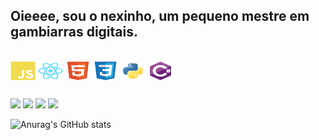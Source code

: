 ## Oieeee, sou o nexinho, um pequeno mestre em gambiarras digitais.

<div style="display: inline_block"><br>
  <img align="center" alt="nexus-Js" height="30" width="40" src="https://raw.githubusercontent.com/devicons/devicon/master/icons/javascript/javascript-plain.svg">
  <img align="center" alt="nexus-React" height="30" width="40" src="https://raw.githubusercontent.com/devicons/devicon/master/icons/react/react-original.svg">
  <img align="center" alt="nexus-HTML" height="30" width="40" src="https://raw.githubusercontent.com/devicons/devicon/master/icons/html5/html5-original.svg">
  <img align="center" alt="nexus-CSS" height="30" width="40" src="https://raw.githubusercontent.com/devicons/devicon/master/icons/css3/css3-original.svg">
  <img align="center" alt="nexus-Python" height="30" width="40" src="https://raw.githubusercontent.com/devicons/devicon/master/icons/python/python-original.svg">
  <img align="center" alt="nexus-Csharp" height="30" width="40" src="https://raw.githubusercontent.com/devicons/devicon/master/icons/csharp/csharp-original.svg">
  <!-- <img align="right" alt="nexus-pic" height="150" style="border-radius:50px;" src="https://cdn.discordapp.com/attachments/513523131756052511/1076925261309812746/profile.jpg"> -->
</div>
  
  ##
 
<div> 
  <a href="https://www.youtube.com/channel/UCKO6XnqrgmkzKWxloT72e7g" target="_blank"><img src="https://img.shields.io/badge/YouTube-FF0000?style=for-the-badge&logo=youtube&logoColor=white" target="_blank"></a>
  <a href="https://www.instagram.com/nexousdn/" target="_blank"><img src="https://img.shields.io/badge/-Instagram-%23E4405F?style=for-the-badge&logo=instagram&logoColor=white" target="_blank"></a>
  <a href = "mailto:withoutnexous@gmail.com"><img src="https://img.shields.io/badge/-Gmail-%23333?style=for-the-badge&logo=gmail&logoColor=white" target="_blank"></a>
  <a href="https://www.linkedin.com/in/andre-dal-negro-042b391bb/" target="_blank"><img src="https://img.shields.io/badge/-LinkedIn-%230077B5?style=for-the-badge&logo=linkedin&logoColor=white" target="_blank"></a> 
  
</div>
<div style="display:flex;">

![Anurag's GitHub stats](https://github-readme-stats.vercel.app/api?username=wnexous&show_icons=true&theme=radical)
</div>
